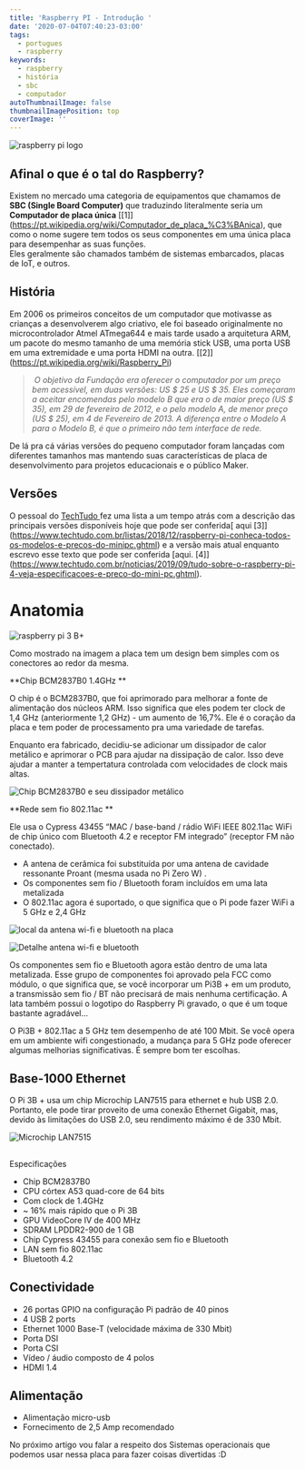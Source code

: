 ```yaml
---
title: 'Raspberry PI - Introdução '
date: '2020-07-04T07:40:23-03:00'
tags:
  - portugues
  - raspberry
keywords:
  - raspberry
  - história
  - sbc
  - computador
autoThumbnailImage: false
thumbnailImagePosition: top
coverImage: ''
---
```

![raspberry pi logo](/images/uploads/small-raspberry-pi.png)

## Afinal o que é o tal do Raspberry?

Existem no mercado uma categoria de equipamentos que chamamos de **SBC (Single Board Computer)** que traduzindo literalmente seria um **Computador de placa única** \[[1]](https://pt.wikipedia.org/wiki/Computador_de_placa_%C3%BAnica), que como o nome sugere tem todos os seus componentes em uma única placa para desempenhar as suas funções.\
Eles geralmente são chamados também de sistemas embarcados, placas de IoT, e outros.

## História

Em 2006 os primeiros conceitos de um computador que motivasse as crianças a desenvolverem algo criativo, ele foi baseado originalmente no microcontrolador Atmel ATmega644 e mais tarde usado a arquitetura ARM, um pacote do mesmo tamanho de uma memória stick USB, uma porta USB em uma extremidade e uma porta HDMI na outra. \[[2]](https://pt.wikipedia.org/wiki/Raspberry_Pi)

>  _O objetivo da Fundação era oferecer o computador por um preço bem acessível, em duas versões: US $ 25 e US $ 35. Eles começaram a aceitar encomendas pelo modelo B que era o de maior preço (US $ 35), em 29 de fevereiro de 2012, e o pelo modelo A, de menor preço (US $ 25), em 4 de Fevereiro de 2013. A diferença entre o Modelo A para o Modelo B, é que o primeiro não tem interface de rede._

De lá pra cá várias versões do pequeno computador foram lançadas com diferentes tamanhos mas mantendo suas características de placa de desenvolvimento para projetos educacionais e o público Maker.

## Versões

O pessoal do [TechTudo ](https://www.techtudo.com.br/)fez uma lista a um tempo atrás com a descrição das principais versões disponíveis hoje que pode ser conferida\[ aqui [3]](https://www.techtudo.com.br/listas/2018/12/raspberry-pi-conheca-todos-os-modelos-e-precos-do-minipc.ghtml) e a versão mais atual enquanto escrevo esse texto que pode ser conferida \[aqui. [4]](https://www.techtudo.com.br/noticias/2019/09/tudo-sobre-o-raspberry-pi-4-veja-especificacoes-e-preco-do-mini-pc.ghtml).

# Anatomia

![raspberry pi 3 B+](/images/uploads/raspberry-pi-3b-top_700.jpg)

Como mostrado na imagem a placa tem um design bem simples com os conectores ao redor da mesma. 

**Chip BCM2837B0 1.4GHz**

O chip é o BCM2837B0, que foi aprimorado para melhorar a fonte de alimentação dos núcleos ARM. Isso significa que eles podem ter clock de 1,4 GHz (anteriormente 1,2 GHz) - um aumento de 16,7%. Ele é o coração da placa e tem poder de processamento pra uma variedade de tarefas.

Enquanto era fabricado, decidiu-se adicionar um dissipador de calor metálico e aprimorar o PCB para ajudar na dissipação de calor. Isso deve ajudar a manter a tempertatura controlada com velocidades de clock mais altas.



![Chip BCM2837B0 e seu dissipador metálico](/images/uploads/bcm2837b0-on-rasbperry-pi-3b_700-292x300.jpg)

**Rede sem fio 802.11ac**

Ele usa o Cypress 43455 “MAC / base-band / rádio WiFi IEEE 802.11ac WiFi de chip único com Bluetooth 4.2 e receptor FM integrado” (receptor FM não conectado).

* A antena de cerâmica foi substituída por uma antena de cavidade ressonante Proant (mesma usada no Pi Zero W).
* Os componentes sem fio / Bluetooth foram incluídos em uma lata metalizada
* O 802.11ac agora é suportado, o que significa que o Pi pode fazer WiFi a 5 GHz e 2,4 GHz

![local da antena wi-fi e bluetooth na placa](/images/uploads/proant-antenna-on-raspberry-pi-3b_700-300x214.jpg)

![Detalhe antena wi-fi e bluetooth](/images/uploads/proant-antenna-on-rasbperry-pi-3b-underside_700-300x152.jpg)

Os componentes sem fio e Bluetooth agora estão dentro de uma lata metalizada. Esse grupo de componentes foi aprovado pela FCC como módulo, o que significa que, se você incorporar um Pi3B + em um produto, a transmissão sem fio / BT não precisará de mais nenhuma certificação. A lata também possui o logotipo do Raspberry Pi gravado, o que é um toque bastante agradável…

O Pi3B + 802.11ac a 5 GHz tem desempenho de até 100 Mbit. Se você opera em um ambiente wifi congestionado, a mudança para 5 GHz pode oferecer algumas melhorias significativas. É sempre bom ter escolhas.

## Base-1000 Ethernet

O Pi 3B + usa um chip Microchip LAN7515 para ethernet e hub USB 2.0. Portanto, ele pode tirar proveito de uma conexão Ethernet Gigabit, mas, devido às limitações do USB 2.0, seu rendimento máximo é de 330 Mbit.

![Microchip LAN7515](/images/uploads/lan7515-on-raspberry-pi-3b_700-300x267.jpg)

## Especificações

* Chip BCM2837B0
* CPU córtex A53 quad-core de 64 bits
* Com clock de 1.4GHz
* ~ 16% mais rápido que o Pi 3B
* GPU VideoCore IV de 400 MHz
* SDRAM LPDDR2-900 de 1 GB
* Chip Cypress 43455 para conexão sem fio e Bluetooth
* LAN sem fio 802.11ac
* Bluetooth 4.2

## Conectividade

* 26 portas GPIO na configuração Pi padrão de 40 pinos
* 4 USB 2 ports
* Ethernet 1000 Base-T (velocidade máxima de 330 Mbit)
* Porta DSI
* Porta CSI
* Vídeo / áudio composto de 4 polos
* HDMI 1.4

## Alimentação

* Alimentação micro-usb
* Fornecimento de 2,5 Amp recomendado



No próximo artigo vou falar a respeito dos Sistemas operacionais que podemos usar nessa placa para fazer coisas divertidas :D
